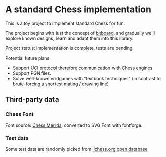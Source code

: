 # A standard Chess implementation

This is a toy project to implement standard Chess for fun.

The project begins with just the concept of [bitboard](https://en.wikipedia.org/wiki/Bitboard#Standard),
and gradually we'll explore known designs, learn and adapt them into this library.

Project status: implementation is complete, tests are pending.

Potential future plans:

- Support UCI protocol therefore communication with Chess engines.
- Support PGN files.
- Solve well-known endgames with "textbook techniques" (in contrast to brute-forcing a shortest mating / drawing line)

## Third-party data

### Chess Font

Font source: [Chess Mérida](http://www.enpassant.dk/chess/fonteng.htm),
converted to SVG Font with fontforge.

### Test data

Some test data are randomly picked from [lichess.org open database](https://database.lichess.org/)
